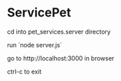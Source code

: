 # ServicePet
<p>cd into pet_services.server directory</p>
<p>run `node server.js`</p>
<p>go to http://localhost:3000 in browser</p>
<p>ctrl-c to exit</p>
